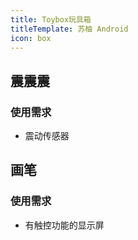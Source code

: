 ```yaml
---
title: Toybox玩具箱
titleTemplate: 苏柚 Android
icon: box
---
```


## 震震震

### 使用需求

- 震动传感器

## 画笔

### 使用需求

- 有触控功能的显示屏
